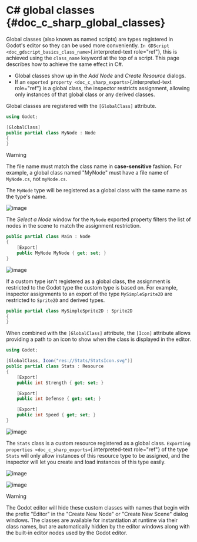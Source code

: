 # C# global classes {#doc_c_sharp_global_classes}

Global classes (also known as named scripts) are types registered in
Godot\'s editor so they can be used more conveniently.
`In GDScript <doc_gdscript_basics_class_name>`{.interpreted-text
role="ref"}, this is achieved using the `class_name` keyword at the top
of a script. This page describes how to achieve the same effect in C#.

- Global classes show up in the *Add Node* and *Create Resource*
  dialogs.
- If an `exported property <doc_c_sharp_exports>`{.interpreted-text
  role="ref"} is a global class, the inspector restricts assignment,
  allowing only instances of that global class or any derived classes.

Global classes are registered with the `[GlobalClass]` attribute.

``` csharp
using Godot;

[GlobalClass]
public partial class MyNode : Node
{
}
```

> [!WARNING]
> The file name must match the class name in **case-sensitive** fashion.
> For example, a global class named \"MyNode\" must have a file name of
> `MyNode.cs`, not `myNode.cs`.

The `MyNode` type will be registered as a global class with the same
name as the type\'s name.

![image](img/globalclasses_addnode.webp)

The *Select a Node* window for the `MyNode` exported property filters
the list of nodes in the scene to match the assignment restriction.

``` csharp
public partial class Main : Node
{
    [Export]
    public MyNode MyNode { get; set; }
}
```

![image](img/globalclasses_exportednode.webp)

If a custom type isn\'t registered as a global class, the assignment is
restricted to the Godot type the custom type is based on. For example,
inspector assignments to an export of the type `MySimpleSprite2D` are
restricted to `Sprite2D` and derived types.

``` csharp
public partial class MySimpleSprite2D : Sprite2D
{
}
```

When combined with the `[GlobalClass]` attribute, the `[Icon]` attribute
allows providing a path to an icon to show when the class is displayed
in the editor.

``` csharp
using Godot;

[GlobalClass, Icon("res://Stats/StatsIcon.svg")]
public partial class Stats : Resource
{
    [Export]
    public int Strength { get; set; }

    [Export]
    public int Defense { get; set; }

    [Export]
    public int Speed { get; set; }
}
```

![image](img/globalclasses_createresource.webp)

The `Stats` class is a custom resource registered as a global class.
`Exporting properties <doc_c_sharp_exports>`{.interpreted-text
role="ref"} of the type `Stats` will only allow instances of this
resource type to be assigned, and the inspector will let you create and
load instances of this type easily.

![image](img/globalclasses_exportedproperty1.webp)

![image](img/globalclasses_exportedproperty2.webp)

> [!WARNING]
> The Godot editor will hide these custom classes with names that begin
> with the prefix \"Editor\" in the \"Create New Node\" or \"Create New
> Scene\" dialog windows. The classes are available for instantiation at
> runtime via their class names, but are automatically hidden by the
> editor windows along with the built-in editor nodes used by the Godot
> editor.
